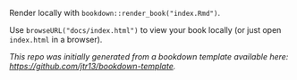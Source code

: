 Render locally with `bookdown::render_book("index.Rmd")`.

Use `browseURL("docs/index.html")` to view your book locally (or just open `index.html` in a browser).


*This repo was initially generated from a bookdown template available here: https://github.com/jtr13/bookdown-template.*


